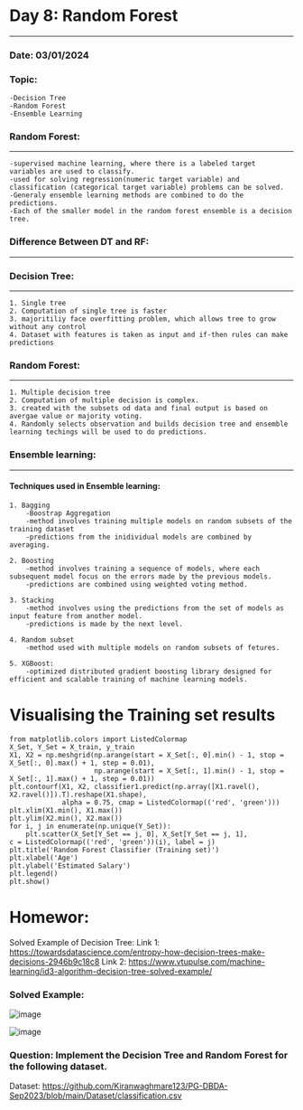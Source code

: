 # Day 8: Random Forest
-----------------------------------------------
### Date: 03/01/2024
### Topic:
	
	-Decision Tree
	-Random Forest
	-Ensemble Learning
	
### Random Forest:
--------------
	-supervised machine learning, where there is a labeled target variables are used to classify.
	-used for solving regression(numeric target variable) and classification (categorical target variable) problems can be solved.
	-Generaly ensemble learning methods are combined to do the predictions.
	-Each of the smaller model in the random forest ensemble is a decision tree.
	

### Difference Between DT and RF:
------------------------------
### Decision Tree:
----------------
	1. Single tree
	2. Computation of single tree is faster
	3. majoritiliy face overfitting problem, which allows tree to grow without any control
	4. Dataset with features is taken as input and if-then rules can make predictions

### Random Forest:
----------------
	1. Multiple decision tree
	2. Computation of multiple decision is complex.
	3. created with the subsets od data and final output is based on avergae value or majority voting.
	4. Randomly selects observation and builds decision tree and ensemble learning techings will be used to do predictions.
	
### Ensemble learning:
--------------------
#### Techniques used in Ensemble learning:
	1. Bagging
		-Boostrap Aggregation
		-method involves training multiple models on random subsets of the training dataset
		-predictions from the inidividual models are combined by averaging.
		
	2. Boosting
		-method involves training a sequence of models, where each subsequent model focus on the errors made by the previous models.
		-predictions are combined using weighted voting method.
		
	3. Stacking
		-method involves using the predictions from the set of models as input feature from another model.
		-predictions is made by the next level.
		
	4. Random subset
		-method used with multiple models on random subsets of fetures.
		
	5. XGBoost:
		-optimized distributed gradient boosting library designed for efficient and scalable training of machine learning models.

# Visualising the Training set results
```
from matplotlib.colors import ListedColormap
X_Set, Y_Set = X_train, y_train
X1, X2 = np.meshgrid(np.arange(start = X_Set[:, 0].min() - 1, stop = X_Set[:, 0].max() + 1, step = 0.01),
					 np.arange(start = X_Set[:, 1].min() - 1, stop = X_Set[:, 1].max() + 1, step = 0.01))
plt.contourf(X1, X2, classifier1.predict(np.array([X1.ravel(), X2.ravel()]).T).reshape(X1.shape),
			 alpha = 0.75, cmap = ListedColormap(('red', 'green')))
plt.xlim(X1.min(), X1.max())
plt.ylim(X2.min(), X2.max())
for i, j in enumerate(np.unique(Y_Set)):
    plt.scatter(X_Set[Y_Set == j, 0], X_Set[Y_Set == j, 1],
c = ListedColormap(('red', 'green'))(i), label = j)
plt.title('Random Forest Classifier (Training set)')
plt.xlabel('Age')
plt.ylabel('Estimated Salary')
plt.legend()
plt.show()
```

# Homewor:

Solved Example of Decision Tree:
Link 1: https://towardsdatascience.com/entropy-how-decision-trees-make-decisions-2946b9c18c8
Link 2: https://www.vtupulse.com/machine-learning/id3-algorithm-decision-tree-solved-example/

### Solved Example: 
![image](https://github.com/Kiranwaghmare123/PG-DBDA-Sep2023/assets/72081819/4af6c961-1fda-45a6-949a-7ae6e8c5c568)

![image](https://github.com/Kiranwaghmare123/PG-DBDA-Sep2023/assets/72081819/58d05fca-fa9e-42ce-a237-328bf4d99afd)


### Question: Implement the Decision Tree and Random Forest for the following dataset.

Dataset: https://github.com/Kiranwaghmare123/PG-DBDA-Sep2023/blob/main/Dataset/classification.csv

